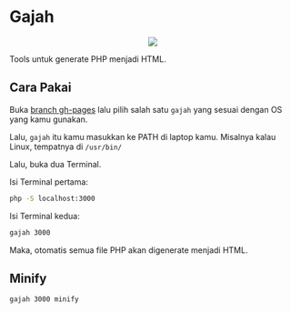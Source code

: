 # Gajah

<p align="center">
 <img src="https://i.postimg.cc/DZpd1HrW/ade1270e9f707db76889d3d9dc628e5a.jpg">
</p>

Tools untuk generate PHP menjadi HTML.

## Cara Pakai

Buka [branch gh-pages](https://github.com/mzaini30/gajah/tree/gh-pages) lalu pilih salah satu `gajah` yang sesuai dengan OS yang kamu gunakan.

Lalu, `gajah` itu kamu masukkan ke PATH di laptop kamu. Misalnya kalau Linux, tempatnya di `/usr/bin/`

Lalu, buka dua Terminal.

Isi Terminal pertama:

```bash
php -S localhost:3000
```

Isi Terminal kedua:

```bash
gajah 3000
```

Maka, otomatis semua file PHP akan digenerate menjadi HTML.

## Minify

```bash
gajah 3000 minify
```
